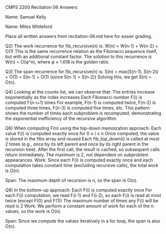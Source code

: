 CMPS 2200 Recitation 06 Answers

Name: Samuel Kelly

Name: Miles Whiteford

Place all written answers from recitation-06.md here for easier grading.

Q2) The work recurrence for fib_recursive(n) is: W(n) = W(n-1) + W(n-2) + O(1)
This is the same recurrence relation as the Fibonacci sequence itself, but with an additional constant factor.
The solution to this recurrence is W(n) = O(φ^n), where φ ≈ 1.618 is the golden ratio.

Q3) The span recurrence for fib_recursive(n) is: S(n) = max(S(n-1), S(n-2)) + O(1) = S(n-1) + O(1) (since S(n-1) > S(n-2))
Solving this, we get S(n) = O(n).

Q4) Looking at the counts list, we can observe that:
The entries increase exponentially as the index increases
Each Fibonacci number F(i) is computed F(n-i+1) times
For example, F(n-1) is computed twice, F(n-2) is computed three times, F(n-3) is computed five times, etc.
This pattern shows the number of times each subproblem is recomputed, demonstrating the exponential inefficiency of the recursive algorithm.

Q6) When computing F(n) using the top-down memoization approach:
Each value F(i) is computed exactly once for 0 ≤ i ≤ n
Once computed, the value is stored in the fibs array and reused
Each fib_top_down(i) is called at most 2 times (e.g., once by its left parent and once by its right parent in the recursion tree). After the first call, the result is cached, so subsequent calls return immediately. The maximum is 2, not dependent on subproblem appearances.
Work: Since each F(i) is computed exactly once and each computation takes constant time (excluding recursive calls), the total work is O(n).

Span: The maximum depth of recursion is n, so the span is O(n).

Q8) In the bottom-up approach:
Each F(i) is computed exactly once
For each F(i) computation, we read F(i-1) and F(i-2), so each F(i) is read at most twice (except F(0) and F(1))
The maximum number of times any F(i) will be read is 2
Work: We perform a constant amount of work for each of the n values, so the work is O(n).

Span: Since we compute the values iteratively in a for loop, the span is also O(n).

